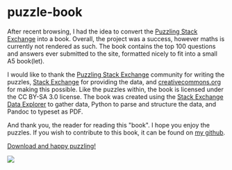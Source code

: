 # puzzle-book

After recent browsing, I had the idea to convert the [Puzzling Stack Exchange](https://puzzling.stackexchange.com) into a book. Overall, the project was a success, however maths is currently not rendered as such. The book contains the top 100 questions and answers ever submitted to the site, formatted nicely to fit into a small A5 book(let).

I would like to thank the [Puzzling Stack Exchange](https://puzzling.stackexchange.com) community for writing the puzzles, [Stack Exchange](https://stackexchange.com) for providing the data, and [creativecommons.org](https://creativecommons.org) for making this possible. Like the puzzles within, the book is licensed under the CC BY-SA 3.0 license. The book was created using the [Stack Exchange Data Explorer](https://data.stackexchange.com) to gather data, Python to parse and structure the data, and Pandoc to typeset as PDF.

And thank you, the reader for reading this "book". I hope you enjoy the puzzles. If you wish to contribute to this book, it can be found on [my github](https://github.com/mattconsto/puzzle-book).

[Download and happy puzzling!](https://github.com/mattconsto/puzzle-book/releases/latest)

[![](cover.png)](https://github.com/mattconsto/puzzle-book/releases/latest)
